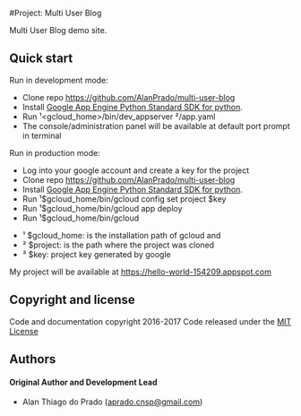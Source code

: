 #Project: Multi User Blog

Multi User Blog demo site.

## Quick start

Run in development mode:

- Clone repo https://github.com/AlanPrado/multi-user-blog
- Install [Google App Engine Python Standard SDK for python](https://cloud.google.com/appengine/docs/python/quickstart).
- Run ¹<gcloud_home>/bin/dev_appserver ²<project>/app.yaml
- The console/administration panel will be available at default port prompt in terminal

Run in production mode:

- Log into your google account and create a key for the project
- Clone repo https://github.com/AlanPrado/multi-user-blog
- Install [Google App Engine Python Standard SDK for python](https://cloud.google.com/appengine/docs/python/quickstart).
- Run ¹$gcloud_home/bin/gcloud config set project $key
- Run ¹$gcloud_home/bin/gcloud app deploy
- Run ¹$gcloud_home/bin/gcloud

* ¹ $gcloud_home: is the installation path of gcloud and
* ² $project: is the path where the project was cloned
* ³ $key: project key generated by google

My project will be available at https://hello-world-154209.appspot.com

## Copyright and license
Code and documentation copyright 2016-2017 Code released under the [MIT License](https://github.com/AlanPrado/multi-user-blog/blob/master/LICENSE)

## Authors

#### Original Author and Development Lead

- Alan Thiago do Prado (aprado.cnsp@gmail.com)
